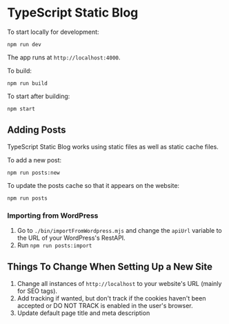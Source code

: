 # TypeScript Static Blog

To start locally for development:

```
npm run dev
```

The app runs at `http://localhost:4000`.

To build:

```
npm run build
```

To start after building:

```
npm start
```

## Adding Posts

TypeScript Static Blog works using static files as well as static cache files.

To add a new post:

```
npm run posts:new
```

To update the posts cache so that it appears on the website:

```
npm run posts
```

### Importing from WordPress

1. Go to `./bin/importFromWordpress.mjs` and change the `apiUrl` variable to the URL of your WordPress's RestAPI.
2. Run `npm run posts:import`

## Things To Change When Setting Up a New Site

1. Change all instances of `http://localhost` to your website's URL (mainly for SEO tags).
2. Add tracking if wanted, but don't track if the cookies haven't been accepted or DO NOT TRACK is enabled in the user's browser.
3. Update default page title and meta description
